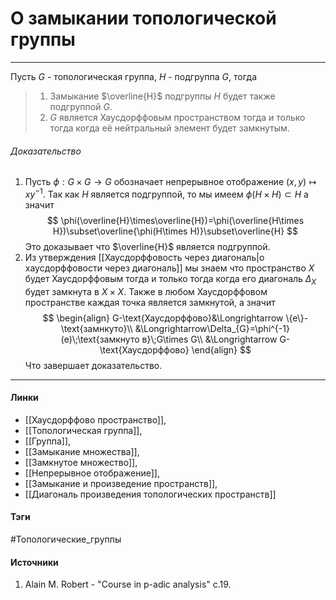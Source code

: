 # О замыкании топологической группы
***
Пусть $G$ - топологическая группа, $H$ - подгруппа $G$, тогда
>1. Замыкание $\overline{H}$ подгруппы $H$ будет также подгруппой $G$.
>2. $G$ является Хаусдорффовым пространством тогда и только тогда когда её нейтральный элемент будет замкнутым.

###### Доказательство
1. Пусть $\phi:G\times G\to G$ обозначает непрерывное отображение $(x,y)\mapsto xy^{-1}$. Так как $H$ является подгруппой, то мы имеем $\phi(H\times H)\subset H$ а значит
   $$
   \phi(\overline{H}\times\overline{H})=\phi(\overline{H\times H})\subset\overline{\phi(H\times H)}\subset\overline{H}
   $$
   Это доказывает что $\overline{H}$ является подгруппой.
2. Из утверждения [[Хаусдорффовость через диагональ|о хаусдорффовости через диагональ]] мы знаем что пространство $X$ будет Хаусдорффовым тогда и только тогда когда его диагональ $\Delta_{X}$ будет замкнута в $X\times X$. Также в любом  Хаусдорффовом пространстве каждая точка является замкнутой, а значит
   $$
   \begin{align}
   G-\text{Хаусдорффово}&\Longrightarrow \{e\}-\text{замнкуто}\\
   &\Longrightarrow\Delta_{G}=\phi^{-1}(e)\;\text{замкнуто в}\;G\times G\\
   &\Longrightarrow G-\text{Хаусдорффово}
   \end{align}
   $$
   Что завершает доказательство.
***
#### Линки
- [[Хаусдорффово пространство]],
- [[Топологическая группа]],
- [[Группа]],
- [[Замыкание множества]],
- [[Замкнутое множество]],
- [[Непрерывное отображение]],
- [[Замыкание и произведение пространств]],
- [[Диагональ произведения топологических пространств]]
#### Тэги
 #Топологические_группы 
#### Источники
1. Alain M. Robert - "Course in p-adic analysis" c.19.